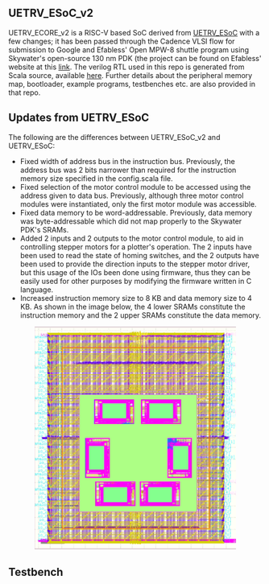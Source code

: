 ## UETRV_ESoC_v2
UETRV_ECORE_v2 is a RISC-V based SoC derived from [UETRV_ESoC](https://github.com/ee-uet/UETRV_ESoC) with a few changes; it has been passed through the Cadence VLSI flow for submission to Google and Efabless' Open MPW-8 shuttle program using Skywater's open-source 130 nm PDK (the project can be found on Efabless' website at this [link](https://platform.efabless.com/projects/1549). The verilog RTL used in this repo is generated from Scala source, available [here](https://github.com/ee-uet/UETRV_ESoC). Further details about the peripheral memory map, bootloader, example programs, testbenches etc. are also provided in that repo.

## Updates from UETRV_ESoC
The following are the differences between UETRV_ESoC_v2 and UETRV_ESoC:

* Fixed width of address bus in the instruction bus. Previously, the address bus was 2 bits narrower than required for the instruction memory size specified in the config.scala file.
* Fixed selection of the motor control module to be accessed using the address given to data bus. Previously, although three motor control modules were instantiated, only the first motor module was accessible.
* Fixed data memory to be word-addressable. Previously, data memory was byte-addressable which did not map properly to the Skywater PDK's SRAMs.
* Added 2 inputs and 2 outputs to the motor control module, to aid in controlling stepper motors for a plotter's operation. The 2 inputs have been used to read the state of homing switches, and the 2 outputs have been used to provide the direction inputs to the stepper motor driver, but this usage of the IOs been done using firmware, thus they can be easily used for other purposes by modifying the firmware written in C language.
* Increased instruction memory size to 8 KB and data memory size to 4 KB. As shown in the image below, the 4 lower SRAMs constitute the instruction memory and the 2 upper SRAMs constitute the data memory.

<p align="center">
  <img src="docs/full_chip_layout.png" alt="layout rendered using klayout" width="400"/>
</p>

## Testbench
